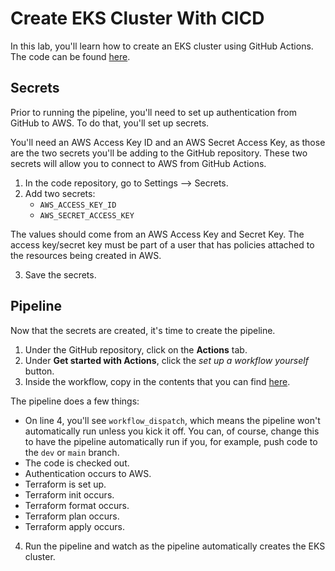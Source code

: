 # Create EKS Cluster With CICD

In this lab, you'll learn how to create an EKS cluster using GitHub Actions. The code can be found [here](https://github.com/AdminTurnedDevOps/DevOps-The-Hard-Way-AWS/tree/main/Terraform-AWS-Services-Creation/EKS-With-Worker-Nodes).

## Secrets
Prior to running the pipeline, you'll need to set up authentication from GitHub to AWS. To do that, you'll set up secrets.

You'll need an AWS Access Key ID and an AWS Secret Access Key, as those are the two secrets you'll be adding to the GitHub repository. These two secrets will allow you to connect to AWS from GitHub Actions.

1. In the code repository, go to Settings --> Secrets.
2. Add two secrets:
   - `AWS_ACCESS_KEY_ID`
   - `AWS_SECRET_ACCESS_KEY`

The values should come from an AWS Access Key and Secret Key. The access key/secret key must be part of a user that has policies attached to the resources being created in AWS.

3. Save the secrets.

## Pipeline
Now that the secrets are created, it's time to create the pipeline.

1. Under the GitHub repository, click on the **Actions** tab.
2. Under **Get started with Actions**, click the *set up a workflow yourself* button.
3. Inside the workflow, copy in the contents that you can find [here](https://github.com/AdminTurnedDevOps/DevOps-The-Hard-Way-AWS/blob/main/.github/workflows/main.yml).

The pipeline does a few things:
- On line 4, you'll see `workflow_dispatch`, which means the pipeline won't automatically run unless you kick it off. You can, of course, change this to have the pipeline automatically run if you, for example, push code to the `dev` or `main` branch.
- The code is checked out.
- Authentication occurs to AWS.
- Terraform is set up.
- Terraform init occurs.
- Terraform format occurs.
- Terraform plan occurs.
- Terraform apply occurs.

4. Run the pipeline and watch as the pipeline automatically creates the EKS cluster.